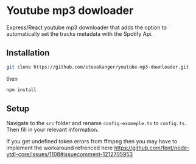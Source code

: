# Youtube mp3 dowloader

Express/React youtube mp3 downloader that adds the option to automatically set the tracks metadata with the Spotify Api.

## Installation

```bash
git clone https://github.com/stevekanger/youtube-mp3-downloader.git

```

then

```bash
npm install

```

## Setup

Navigate to the `src` folder and rename `config-exameple.ts` to `config.ts`. Then fill in your relevant information.

If you get undefined token errors from ffmpeg then you may have to implement the workaround refrenced here https://github.com/fent/node-ytdl-core/issues/1108#issuecomment-1212705953

